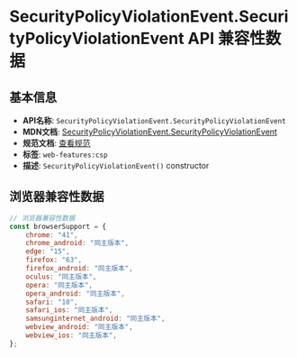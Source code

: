 # SecurityPolicyViolationEvent.SecurityPolicyViolationEvent API 兼容性数据

## 基本信息

- **API名称**: `SecurityPolicyViolationEvent.SecurityPolicyViolationEvent`
- **MDN文档**: [SecurityPolicyViolationEvent.SecurityPolicyViolationEvent](https://developer.mozilla.org/docs/Web/API/SecurityPolicyViolationEvent/SecurityPolicyViolationEvent)
- **规范文档**: [查看规范](https://w3c.github.io/webappsec-csp/#dom-securitypolicyviolationevent-securitypolicyviolationevent)
- **标签**: `web-features:csp`
- **描述**: `SecurityPolicyViolationEvent()` constructor

## 浏览器兼容性数据

```javascript
// 浏览器兼容性数据
const browserSupport = {
    chrome: "41",
    chrome_android: "同主版本",
    edge: "15",
    firefox: "63",
    firefox_android: "同主版本",
    oculus: "同主版本",
    opera: "同主版本",
    opera_android: "同主版本",
    safari: "10",
    safari_ios: "同主版本",
    samsunginternet_android: "同主版本",
    webview_android: "同主版本",
    webview_ios: "同主版本",
};

```


